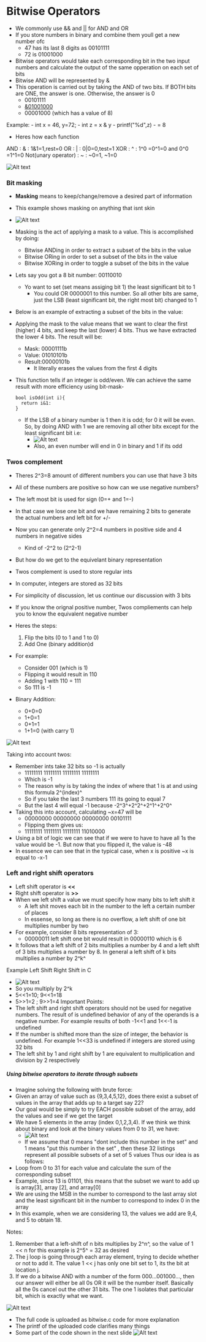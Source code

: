# Bitwise Operators

- We commonly use && and || for AND and OR 
- If you store numbers in binary and combine them youll get a new number ofc
  - 47 has its last 8 digits as 00101111 
  - 72 is 01001000
- Bitwise operators would take each corresponding bit in the two input numbers and calculate the output of the same opperation on each set of bits
- Bitwise AND will be represented by &
- This operation is carried out by taking the AND of two bits. If BOTH bits are ONE, the answer is one. Otherwise, the answer is 0
  -  00101111
  - <u>&01001000</u>
  - 00001000 (which has a value of 8) 
  
Example:
    - int x = 46, y=72;
    - int z = x & y
    - printf("%d",z)
    - = 8
- Heres how each function
  
AND : & : 1&1=1,rest=0
OR  : | : 0|0=0,test=1
XOR : ^ : 1^0 =0^1=0 and  0^0 =1^1=0
Not(unary operator) : ~ : ~0=1, ~1=0

![Alt text](image-1.png)

### Bit masking
- **Masking** means to keep/change/remove a desired part of information
- This example shows masking on anything that isnt skin
- ![Alt text](image-2.png)
- Masking is the act of applying a mask to a value. This is accomplished by doing:
  - Bitwise ANDing in order to extract a subset of the bits in the value
  - Bitwise ORing in order to set a subset of the bits in the value
  - Bitwise XORing in order to toggle a subset of the bits in the value
- Lets say you got a 8 bit number: 00110010
  - Yo want to set (set means assiging bit 1) the least significant bit to 1
    - You could OR 0000001 to this number. So all other bits are same, just the LSB (least significant bit, the right most bit) changed to 1 
- Below is an example of extracting a subset of the bits in the value:
- Applying the mask to the value means that we want to clear the first (higher) 4 bits, and keep the last (lower) 4 bits. Thus we have extracted the lower 4 bits. The result will be:
  - Mask:  00001111b
  - Value: 01010101b
  - Result:00000101b
    - It literally erases the values from the first 4 digits

- This function tells if an integer is odd/even. We can achieve the same result with more efficiency using bit-mask-
  ```
  bool isOdd(int i){
    return i&1:
  }
  ```
    - If the LSB of a binary number is 1 then it is odd; for 0 it will be even. So, by doing AND with 1 we are removing all other bitx except for the least significant bit i.e:
      - ![Alt text](image-3.png)
      - Also, an even number will end in 0 in binary and 1 if its odd

### Twos complement
- Theres 2^3=8 amount of different numbers you can use that have 3 bits
- All of these numbers are positive so how can we use negative numbers?
- The left most bit is used for sign (0=+ and 1=-)
- In that case we lose one bit and we have remaining 2 bits to generate the actual numbers and left bit for +/-
- Now you can generate only 2^2=4 numbers in positive side and 4 numbers in negative sides
  - Kind of -2^2 to (2^2-1)

- But how do we get to the equivelant binary representation
- Twos complement is used to store regular ints
- In computer, integers are stored as 32 bits
- For simplicity of discussion, let us continue our discussion with 3 bits
- If you know the orignal positive number, Twos compliements can help you to know the equivalent negative number
- Heres the steps:
  1. Flip the bits (0 to 1 and 1 to 0)
  2. Add One (binary addition)d
- For example:
  - Consider 001 (which is 1)
  - Flipping it would result in 110
  - Adding 1 with 110 = 111
  - So 111 is -1
- Binary Addition:
  - 0+0=0
  - 1+0=1
  - 0+1=1
  - 1+1=0 (with carry 1)

![Alt text](image-4.png)

Taking into account twos:
- Remember ints take 32 bits so -1 is actually
  - 11111111 11111111 11111111 11111111
  - Which is -1
  - The reason why is by taking the index of where that 1 is at and using this formula 2^(index)^
  - So if you take the last 3 numbers 111 its going to equal 7
  - But the last 4 will equal -1 because -2^3^+2^2^+2^1^+2^0^
- Taking this into account, calculating ~x=47 will be 
  - 00000000 00000000 00000000 00101111
  - Flipping them gives us:
  - 11111111 11111111 11111111 11010000
- Using a bit of logic we can see that if we were to have to have all 1s the value would be -1. But now that you flipped it, the value is -48
- In essence we can see that in the typical case, when x is positive ~x is equal to -x-1

### Left and right shift operators
- Left shift operator is **<<**
- Right shift operator is **>>**
- When we left shift a value we must specify how many bits to left shift it
  - A left shit moves each bit in the number to the left a certain number of places
  - In essense, so long as there is no overflow, a left shift of one bit multiplies  number by two 
- For example, consider 8 bits representation of 3:
  - 00000011 left shift one bit would result in 00000110 which is 6
- It follows that a left shift of 2 bits multiplies a number by 4 and a left shift of 3 bits multiplies a number by 8. In general a left shift of k bits multiplies a number by 2^k^

Example Left Shift Right Shift in C 
  - ![Alt text](image-5.png)
  - So you multiply by 2^k
  - 5<<1=10; 9<<1=18
  - 5>>1=2 ; 9>>1=4
Important Points:
- The left shift and right shift operators should not be used for negative numbers. The result of is undefined behavior of any of the operands is a negative number. For example results of both -1<<1 and 1<<-1 is undefined
- If the number is shifted more than the size of integer, the behavior is undefined. For example 1<<33 is undefined if integers are stored using 32 bits
- The left shit by 1 and right shift by 1 are equivalent to multiplication and division by 2 respectively

##### Using bitwise operators to iterate through subsets 
- Imagine solving the following with brute force:
- Given an array of value such as {9,3,4,5,12}, does there exist a subset of values in the array that adds up to a target say 22?
- Our goal would be simply to try EACH possible subset of the array, add the values and see if we get the target
- We have 5 elements in the array (index 0,1,2,3,4). If we think we think about binary and look at the binary values from 0 to 31, we have:
  - ![Alt text](image-6.png)
  - If we assume that 0 means "dont include this number in the set" and 1 means "put this number in the set" , then these 32 listings represent all possible subsets of a set of 5 values
Thus our idea is as follows:
- Loop from 0 to 31 for each value and calculate the sum of the corresponding subset
- Example, since 13 is 01101, this means that the subset we want to add up is array[3], array [2], and array[0]
- We are using the MSB in the number to correspond to the last array slot and the least significant bit in the number to correspond to index 0 in the array
- In this example, when we are considering 13, the values we add are 9,4, and 5 to obtain 18.
  
Notes:
1. Remember that a left-shift of n bits multiplies by 2^n^, so the value of 1 << n for this example is 2^5^ = 32 as desired
2. The j loop is going through each array element, trying to decide whether or not to add it. The value 1 << j has only one bit set to 1, its the bit at location j.
3. If we do a bitwise AND with a number of the form 000...001000..., then our answer will either be all 0s OR it will be the number itself. Basically all the 0s cancel out the other 31 bits. The one 1 isolates that particular bit, which is exactly what we want.

![Alt text](image-7.png)

- The full code is uploaded as bitwise.c code for more explanation
- The printf of the uploaded code clarifies many things
- Some part of the code shown in the next slide
 ![Alt text](image-8.png)